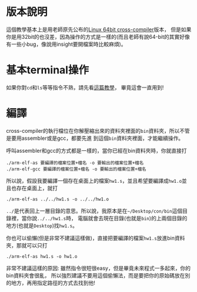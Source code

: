 # 版本說明

這個教學基本上是用老師原先公布的[Linux 64bit cross-compiler](https://drive.google.com/file/d/0B9W0GR7tEgdYcjhocDljdWZaNTA/view?usp=sharing)版本，
但是如果你是用32bit的也沒差，因為操作的方式是一樣的(而且老師有說64-bit的其實好像有一些小bug，像說用insight要開檔案時比較麻煩)。

# 基本terminal操作

如果你對`cd`和`ls`等等指令不熟，請先看[這篇教學](https://github.com/henrybear327/Tutorial/tree/master/Linux/Terminal-Common-Instruction)，
畢竟這會一直用到!

# 編譯
 
cross-compiler的執行檔位在你解壓縮出來的資料夾裡面的`bin`資料夾，所以不管是要用assembler或是gcc，都要先進
到這個`bin`資料夾裡面，才能繼續操作。

呼叫assembler和gcc的方式都是一樣的，當你已經在bin資料夾時，你就直接打
```
./arm-elf-as 要編譯的檔案位置+檔名 -o 要輸出的檔案位置+檔名
./arm-elf-gcc 要編譯的檔案位置+檔名 -o 要輸出的檔案位置+檔名
```

所以說，假設我要編譯一個存在桌面上的檔案`hw1.s`，並且希望要編譯成`hw1.o`並且也存在桌面上，就打
```
./arm-elf-as ../../hw1.s -o ../../hw1.o
```

`../`是代表回上一層目錄的意思。所以說，我原本是在`~/Desktop/con/bin`這個目錄裡，當你說`../../hw1.s`時，
電腦就會去現在目錄(也就是`bin`)的上兩個目錄的地方(也就是`Desktop`)找`hw1.s`。

你也可以偷懶(但是非常不建議這樣做)，直接把要編譯的檔案`hw1.s`放進bin資料夾，那就可以只打
```
./arm-elf-as hw1.s -o hw1.o
```

非常不建議這樣的原因: 雖然指令很短很easy，但是畢竟未來程式一多起來，你的bin資料夾會很亂，
所以強烈建議不要用這個偷懶法，而是要把你的原始碼放在別的地方，再用指定路徑的方式去找到他!

# 